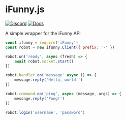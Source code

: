 # iFunny.js

[![Discord](https://img.shields.io/discord/624473515327881216?label=Discord&style=flat-square&logo=discord)](https://discord.gg/7WJZM9q)
[![Docs](https://img.shields.io/badge/Docs-Online-success?style=flat-square)](http://216.16.208.63:80/)

A simple wrapper for the iFunny API

```js
const ifunny = require('iFunny')
const robot = new ifunny.Client({ prefix: '-' })

robot.on('ready', async (fresh) => {
    await robot.socket.start()
})

robot.handler.on('message' async () => {
    message.reply('Hello, world!')
})

robot.command.on('ping', async (message, args) => {
    message.reply('Pong!')
})

robot.login('username', 'password')
```
